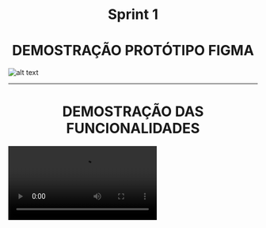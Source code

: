   <h1 align="center">  Sprint 1 </h1>


   <h1 align = "center"> DEMOSTRAÇÃO PROTÓTIPO FIGMA </h1>

   ![alt text](https://i.imgur.com/Sq6goG9.gif)

 <p align "center">

  <hr>

  <p align ="center">

  <h5 align = "center">




   <h1 align = "center"> DEMOSTRAÇÃO DAS FUNCIONALIDADES </h1>

   ![alt text](https://i.imgur.com/NlGX6ce.mp4)

  

   



